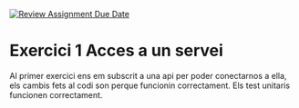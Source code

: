 [![Review Assignment Due Date](https://classroom.github.com/assets/deadline-readme-button-22041afd0340ce965d47ae6ef1cefeee28c7c493a6346c4f15d667ab976d596c.svg)](https://classroom.github.com/a/wk1TK3JR)
# Exercici 1 Acces a un servei
Al primer exercici ens em subscrit a una api per poder conectarnos a ella, els cambis fets al codi son perque funcionin correctament.
Els test unitaris funcionen correctament.

